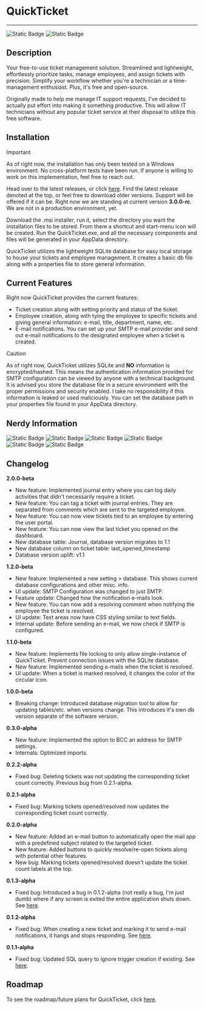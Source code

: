 # QuickTicket


-------------------------


![Static Badge](https://img.shields.io/badge/Version-3.0.0-rc--beta-blue) 
![Static Badge](https://img.shields.io/badge/Pull%20Requests-Welcome-red)

## Description

Your free-to-use ticket management solution. Streamlined and lightweight, effortlessly prioritize tasks, manage employees, and assign tickets with precision. Simplify your workflow whether you're a technician or a time-management enthusiast. Plus, it's free and open-source.

Originally made to help me manage IT support requests, I've decided to actually put effort into making it something productive. This will allow IT technicians without any popular ticket service at their disposal to utilize this free software.

## Installation

> [!IMPORTANT]
> As of right now, the installation has only been tested on a Windows environment. No cross-platform tests have been run. If anyone is willing to work on this implementation, feel free to reach out.


Head over to the latest releases, or click <a href="https://www.github.com/QuickTicket/tags">here</a>. Find the latest release denoted at the top, or feel free to download older versions. Support will be offered if it can be. Right now we are standing at current version **3.0.0-rc**. We are not in a production environment, yet.

Download the .msi installer, run it, select the directory you want the installation files to be stored. From there a shortcut and start-menu icon will be created. Run the QuickTicket.exe, and all the necessary components and files will be generated in your AppData directory. 

QuickTicket utilizes the lightweight SQLite database for easy local storage to house your tickets and employee management. It creates a basic db file along with a properties file to store general information.

## Current Features
Right now QuickTicket provides the current features:
* Ticket creation along with setting priority and status of the ticket.
* Employee creation, along with tying the employee to specific tickets and giving general information: e-mail, title, department, name, etc.
* E-mail notifications. You can set up your SMTP e-mail provider and send out e-mail notifications to the designated employee when a ticket is created.
> [!CAUTION]
> As of right now, QuickTicket utilizes SQLite and **NO** information is encrypted/hashed. This means the authentication information provided for SMTP configuration can be viewed by anyone with a technical background. It is advised you store the database file in a secure environment with the proper permissions and security enabled. I take no responsibility if this information is leaked or used maliciously. You can set the database path in your properties file found in your AppData directory.

## Nerdy Information
![Static Badge](https://img.shields.io/badge/Language-Java-darkgreen) ![Static Badge](https://img.shields.io/badge/JDK-17-blue) ![Static Badge](https://img.shields.io/badge/JavaFX%20SDK-17.0.6-blue) ![Static Badge](https://img.shields.io/badge/jOOQ-3.18.6-darkred) ![Static Badge](https://img.shields.io/badge/Database%20(SQLite--JDBC)-3.42.0.0-red) ![Static Badge](https://img.shields.io/badge/Gradle-8.4-yellow)

## Changelog
**2.0.0-beta**
- New feature: Implemented journal entry where you can log daily activities that didn't necessarily require a ticket.
- New feature: You can tag a ticket with journal entries. They are separated from comments which are sent to the targeted employee.
- New feature: You can now view tickets tied to an employee by entering the user portal.
- New feature: You can now view the last ticket you opened on the dashboard.
- New database table: Journal, database version migrates to 1.1
- New database column on ticket table: last_opened_timestamp
- Database version uplift: v1.1

**1.2.0-beta**
- New feature: Implemented a new setting > database. This shows current database configurations and other misc. info.
- UI update: SMTP Configuration was changed to just SMTP.
- Feature update: Changed how the notification e-mails look.
- New feature: You can now add a resolving comment when notifying the employee the ticket is resolved.
- UI update: Text areas now have CSS styling similar to text fields.
- Internal update: Before sending an e-mail, we now check if SMTP is configured.

**1.1.0-beta**
- New feature: Implements file locking to only allow single-instance of QuickTicket. Prevent connection issues with the SQLite database.
- New feature: Implemented sending e-mails when the ticket is resolved.
- UI update: When a ticket is marked resolved, it changes the color of the circular icon.

**1.0.0-beta**
- Breaking change: Introduced database migration tool to allow for updating tables/etc. when versions change. This introduces it's own db version separate of the software version.

**0.3.0-alpha**
- New feature: Implemented the option to BCC an address for SMTP settings.
- Internals: Optimized imports.

**0.2.2-alpha**
- Fixed bug: Deleting tickets was not updating the corresponding ticket count correctly. Previous bug from 0.2.1-alpha.

**0.2.1-alpha**
- Fixed bug: Marking tickets opened/resolved now updates the corresponding ticket count correctly.

**0.2.0-alpha**
- New feature: Added an e-mail button to automatically open the mail app with a predefined subject related to the targeted ticket.
- New feature: Added buttons to quickly resolve/re-open tickets along with potential other features.
- New bug: Marking tickets opened/resolved doesn't update the ticket count labels at the top.

**0.1.3-alpha**
- Fixed bug: Introduced a bug in 0.1.2-alpha (not really a bug, I'm just dumb) where if any screen is exited the entire application shuts down. See <a href="https://github.com/jkingster/QuickTicket/issues/4">here</a>.

**0.1.2-alpha**
- Fixed bug: When creating a new ticket and marking it to send e-mail notifications, it hangs and stops responding. See <a href="https://github.com/jkingster/QuickTicket/issues/3">here</a>.

**0.1.1-alpha**
- Fixed bug: Updated SQL query to ignore trigger creation if existing. See <a href="https://github.com/jkingster/QuickTicket/commit/3b2e35735e532f108966770b56466f358a0c154a">here</a>.

## Roadmap
To see the roadmap/future plans for QuickTicket, click <a href="https://github.com/jkingster/QuickTicket/blob/master/roadmap.md">here</a>.